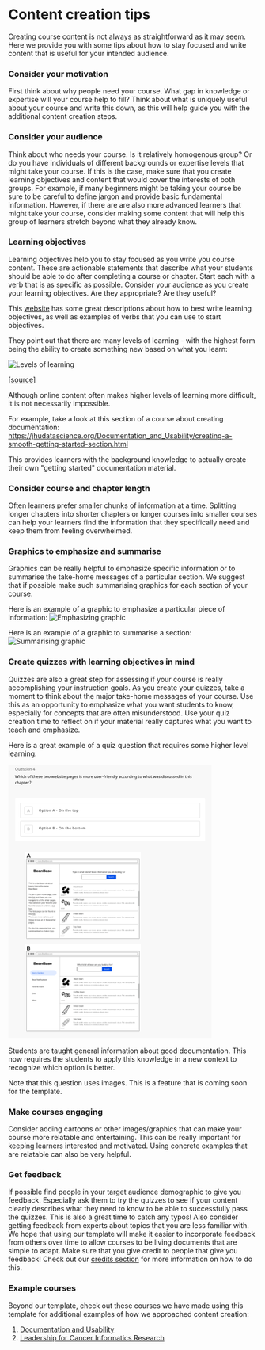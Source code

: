 # Content creation tips

Creating course content is not always as straightforward as it may seem. Here we provide you with some tips about how to stay focused and write content that is useful for your intended audience.

### Consider your motivation

First think about why people need your course. What gap in knowledge or expertise will your course help to fill?
Think about what is uniquely useful about your course and write this down, as this will help guide you with the additional content creation steps.

### Consider your audience

Think about who needs your course. Is it relatively homogenous group? Or do you have individuals of different backgrounds or expertise levels that might take your course. If this is the case, make sure that you create learning objectives and content that would cover the interests of both groups. For example, if many beginners might be taking your course be sure to be careful to define jargon and provide basic fundamental information. However, if there are are also more advanced learners that might take your course, consider making some content that will help this group of learners stretch beyond what they already know.


### Learning objectives

Learning objectives help you to stay focused as you write you course content. These are actionable statements that describe what your students should be able to do after completing a course or chapter. Start each with a verb that is as specific as possible. Consider your audience as you create your learning objectives. Are they appropriate? Are they useful?

This [website](https://eclearn.emmanuel.edu/courses/1285497/pages/how-to-write-measurable-learning-objectives/) has some great descriptions about how to best write learning objectives, as well as examples of verbs that you can use to start objectives.

They point out that there are many levels of learning - with the highest form being the ability to create something new based on what you learn:

![Levels of learning](https://i2.wp.com/wlclassroom.com/wp-content/uploads/2013/03/fx_bloom_new.jpg)

[[source](https://wlclassroom.com/2013/03/12/bloomstaxonomy-2/)]

Although online content often makes higher levels of learning more difficult, it is not necessarily impossible.

For example, take a look at this section of a course about creating documentation:
https://jhudatascience.org/Documentation_and_Usability/creating-a-smooth-getting-started-section.html

This provides learners with the background knowledge to actually create their own "getting started" documentation material.

### Consider course and chapter length

Often learners prefer smaller chunks of information at a time. Splitting longer chapters into shorter chapters or longer courses into smaller courses can help your learners find the information that they specifically need and keep them from feeling overwhelmed.

### Graphics to emphasize and summarise

Graphics can be really helpful to emphasize specific information or to summarise the take-home messages of a particular section. We suggest that if possible make such summarising graphics for each section of your course.

Here is an example of a graphic to emphasize a particular piece of information:
![Emphasizing graphic](https://jhudatascience.org/Informatics_Research_Leadership/resources/images/02-team_guidelines_files/figure-html/1OU5qeRgN_fojGbcyu2qEdwlcKpDO6BveWtYW_u1Hqd4_gcd0b5dd2d8_1_34.png)

Here is an example of a graphic to summarise a section:
![Summarising graphic](https://jhudatascience.org/Informatics_Research_Leadership/resources/images/02-team_guidelines_files/figure-html/1OU5qeRgN_fojGbcyu2qEdwlcKpDO6BveWtYW_u1Hqd4_gcd0b5dd2d8_1_6.png)


### Create quizzes with learning objectives in mind

Quizzes are also a great step for assessing if your course is really accomplishing your instruction goals.  As you create your quizzes, take a moment to think about the major take-home messages of your course. Use this as an opportunity to emphasize what you want students to know, especially for concepts that are often misunderstood. Use your quiz creation time to reflect on if your material really captures what you want to teach and emphasize.

Here is a great example of a quiz question that requires some higher level learning:

![Quiz question example](https://raw.githubusercontent.com/jhudsl/DaSL_Course_Template_Bookdown/main/resources/screenshots/question_example.png)

Students are taught general information about good documentation. This now requires the students to apply this knowledge in a new context to recognize which option is better.

Note that this question uses images. This is a feature that is coming soon for the template.

### Make courses engaging
Consider adding cartoons or other images/graphics that can make your course more relatable and entertaining. This can be really important for keeping learners interested and motivated. Using concrete examples that are relatable can also be very helpful.


### Get feedback

If possible find people in your target audience demographic to give you feedback. Especially ask them to try the quizzes to see if your content clearly describes what they need to know to be able to successfully pass the quizzes. This is also a great time to catch any typos! Also consider getting feedback from experts about topics that you are less familiar with.  We hope that using our template will make it easier to incorporate feedback from others over time to allow courses to be living documents that are simple to adapt. Make sure that you give credit to people that give you feedback! Check out our [credits section](https://github.com/jhudsl/DaSL_Course_Template_Bookdown/wiki/How-to-give-credits) for more information on how to do this.

### Example courses
Beyond our template, check out these courses we have made using this template for additional examples of how we approached content creation:
1) [Documentation and Usability](https://jhudatascience.org/Documentation_and_Usability/)
2) [Leadership for Cancer Informatics Research](https://jhudatascience.org/Informatics_Research_Leadership/)

